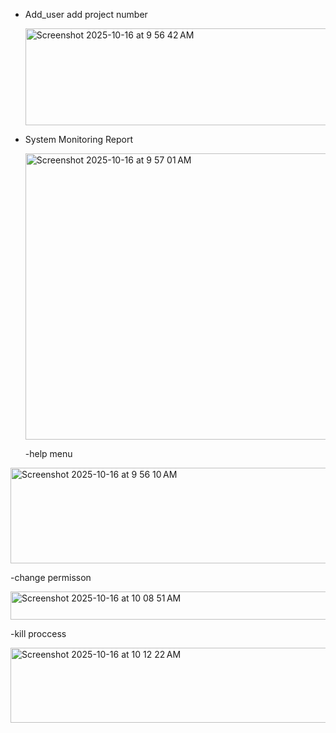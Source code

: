 - Add_user add project number
   
   <img width="754" height="155" alt="Screenshot 2025-10-16 at 9 56 42 AM" src="https://github.com/user-attachments/assets/f31b20d8-29e1-4638-a821-cf8b6ca845ad" />


   

- System Monitoring Report


  
  <img width="905" height="458" alt="Screenshot 2025-10-16 at 9 57 01 AM" src="https://github.com/user-attachments/assets/5f327fb4-9b63-4519-ba21-259642ba5a62" />



  -help menu
  
  
<img width="629" height="153" alt="Screenshot 2025-10-16 at 9 56 10 AM" src="https://github.com/user-attachments/assets/c1752486-f066-4bc4-802b-6f0d3f1cb983" />



-change permisson




<img width="968" height="45" alt="Screenshot 2025-10-16 at 10 08 51 AM" src="https://github.com/user-attachments/assets/695d382d-fe1d-43dd-ace8-01e9299db441" />




-kill proccess



<img width="844" height="120" alt="Screenshot 2025-10-16 at 10 12 22 AM" src="https://github.com/user-attachments/assets/49e183f6-b327-4a8c-9466-f1bcf3892c16" />



  
